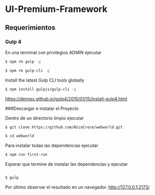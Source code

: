 # UI-Premium-Framework

## Requerimientos
### Gulp 4

En una terminal con privilegios ADMIN ejecutar

```sh
$ npm rm gulp -g
```
```sh
$ npm rm gulp-cli -g
```

Install the latest Gulp CLI tools globally
```sh
$ npm install gulpjs/gulp-cli -g
```

https://demisx.github.io/gulp4/2015/01/15/install-gulp4.html

###Descargar e instalar el Proyecto

Dentro de un directorio limpio ejecutar
```sh
$ git clone https://github.com/NicoCroce/webworld.git
```
```sh
$ cd webworld
```
Para instalar todas las dependencias ejecutar
```sh
$ npm run first-run
```

Esperar que termine de instalar las dependencias y ejecutar 
```sh

$ gulp

```

Por último observar el resultado en un navegador. 
http://127.0.0.1:2173/
